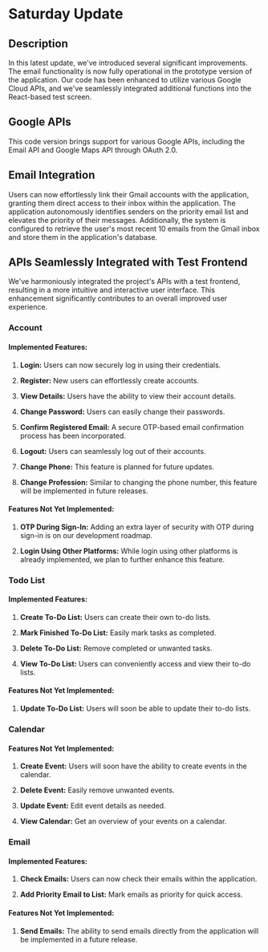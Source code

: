 # Saturday Update

## Description

In this latest update, we've introduced several significant improvements. The email functionality is now fully operational in the prototype version of the application. Our code has been enhanced to utilize various Google Cloud APIs, and we've seamlessly integrated additional functions into the React-based test screen.

## Google APIs

This code version brings support for various Google APIs, including the Email API and Google Maps API through OAuth 2.0.

## Email Integration

Users can now effortlessly link their Gmail accounts with the application, granting them direct access to their inbox within the application. The application autonomously identifies senders on the priority email list and elevates the priority of their messages. Additionally, the system is configured to retrieve the user's most recent 10 emails from the Gmail inbox and store them in the application's database.

## APIs Seamlessly Integrated with Test Frontend

We've harmoniously integrated the project's APIs with a test frontend, resulting in a more intuitive and interactive user interface. This enhancement significantly contributes to an overall improved user experience.

### Account

#### Implemented Features:

1. **Login:** Users can now securely log in using their credentials.

2. **Register:** New users can effortlessly create accounts.

3. **View Details:** Users have the ability to view their account details.

4. **Change Password:** Users can easily change their passwords.

5. **Confirm Registered Email:** A secure OTP-based email confirmation process has been incorporated.

6. **Logout:** Users can seamlessly log out of their accounts.

7. **Change Phone:** This feature is planned for future updates.

8. **Change Profession:** Similar to changing the phone number, this feature will be implemented in future releases.

#### Features Not Yet Implemented:

1. **OTP During Sign-In:** Adding an extra layer of security with OTP during sign-in is on our development roadmap.

2. **Login Using Other Platforms:** While login using other platforms is already implemented, we plan to further enhance this feature.

### Todo List

#### Implemented Features:

1. **Create To-Do List:** Users can create their own to-do lists.

2. **Mark Finished To-Do List:** Easily mark tasks as completed.

3. **Delete To-Do List:** Remove completed or unwanted tasks.

4. **View To-Do List:** Users can conveniently access and view their to-do lists.

#### Features Not Yet Implemented:

1. **Update To-Do List:** Users will soon be able to update their to-do lists.

### Calendar

#### Features Not Yet Implemented:

1. **Create Event:** Users will soon have the ability to create events in the calendar.

2. **Delete Event:** Easily remove unwanted events.

3. **Update Event:** Edit event details as needed.

4. **View Calendar:** Get an overview of your events on a calendar.

### Email

#### Implemented Features:

1. **Check Emails:** Users can now check their emails within the application.

2. **Add Priority Email to List:** Mark emails as priority for quick access.

#### Features Not Yet Implemented:

1. **Send Emails:** The ability to send emails directly from the application will be implemented in a future release.
